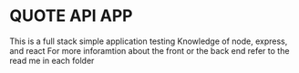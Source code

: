 # QUOTE API APP

This is a full stack simple application testing Knowledge of node, express, and react
For more inforamtion about the front or the back end refer to the read me in each folder
